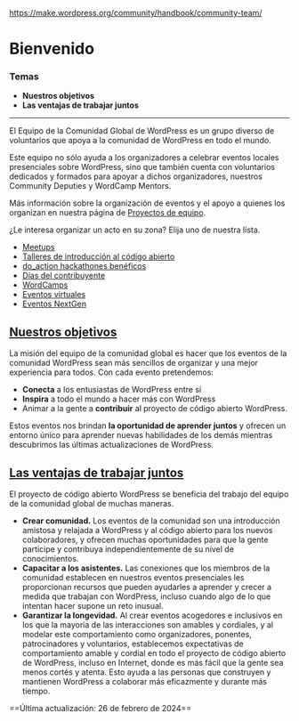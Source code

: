 https://make.wordpress.org/community/handbook/community-team/

# Bienvenido

### Temas
- **Nuestros objetivos**
- **Las ventajas de trabajar juntos**

---

El Equipo de la Comunidad Global de WordPress es un grupo diverso de voluntarios que apoya a la comunidad de WordPress en todo el mundo.

Este equipo no sólo ayuda a los organizadores a celebrar eventos locales presenciales sobre WordPress, sino que también cuenta con voluntarios dedicados y formados para apoyar a dichos organizadores, nuestros Community Deputies y WordCamp Mentors.

Más información sobre la organización de eventos y el apoyo a quienes los organizan en nuestra página de [Proyectos de equipo](https://make.wordpress.org/community/team-projects/).

¿Le interesa organizar un acto en su zona? Elija uno de nuestra lista.

- [Meetups](https://make.wordpress.org/community/handbook/meetup-organizer/)
- [Talleres de introducción al código abierto](https://make.wordpress.org/community/team-projects/#ios-workshops)
- [do_action hackathones benéficos](https://doaction.org/)
- [Días del contribuyente](https://make.wordpress.org/community/handbook/contributor-day/)
- [WordCamps](https://make.wordpress.org/community/handbook/wordcamp-organizer/)
- [Eventos virtuales](https://make.wordpress.org/community/handbook/virtual-events/)
- [Eventos NextGen](https://make.wordpress.org/community/handbook/community-deputy/other-event-formats/nextgen-wordpress-event/)

## [Nuestros objetivos](https://make.wordpress.org/community/handbook/community-team/#our-goals)

La misión del equipo de la comunidad global es hacer que los eventos de la comunidad WordPress sean más sencillos de organizar y una mejor experiencia para todos. Con cada evento pretendemos:

- **Conecta** a los entusiastas de WordPress entre sí
- **Inspira** a todo el mundo a hacer más con WordPress
- Animar a la gente a **contribuir** al proyecto de código abierto WordPress.

Estos eventos nos brindan **la oportunidad de aprender juntos** y ofrecen un entorno único para aprender nuevas habilidades de los demás mientras descubrimos las últimas actualizaciones de WordPress.

## [Las ventajas de trabajar juntos](https://make.wordpress.org/community/handbook/community-team/#the-benefits-of-working-together)

El proyecto de código abierto WordPress se beneficia del trabajo del equipo de la comunidad global de muchas maneras.

- **Crear comunidad.** Los eventos de la comunidad son una introducción amistosa y relajada a WordPress y al código abierto para los nuevos colaboradores, y ofrecen muchas oportunidades para que la gente participe y contribuya independientemente de su nivel de conocimientos.
- **Capacitar a los asistentes.** Las conexiones que los miembros de la comunidad establecen en nuestros eventos presenciales les proporcionan recursos que pueden ayudarles a aprender y crecer a medida que trabajan con WordPress, incluso cuando algo de lo que intentan hacer supone un reto inusual.
- **Garantizar la longevidad.** Al crear eventos acogedores e inclusivos en los que la mayoría de las interacciones son amables y cordiales, y al modelar este comportamiento como organizadores, ponentes, patrocinadores y voluntarios, establecemos expectativas de comportamiento amable y cordial en todo el proyecto de código abierto de WordPress, incluso en Internet, donde es más fácil que la gente sea menos cortés y atenta. Esto ayuda a las personas que construyen y mantienen WordPress a colaborar más eficazmente y durante más tiempo.

==Última actualización: 26 de febrero de 2024==